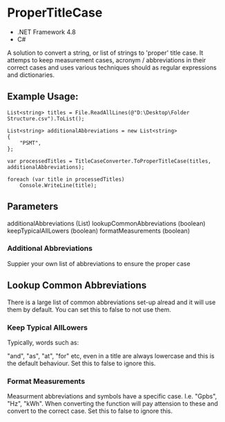# ProperTitleCase

* .NET Framework 4.8
* C#

A solution to convert a string, or list of strings to 'proper' title case. It attemps to keep measurement cases, acronym / abbreviations in their correct cases and uses various techniques should as regular expressions and dictionaries.

## Example Usage:

```
List<string> titles = File.ReadAllLines(@"D:\Desktop\Folder Structure.csv").ToList();

List<string> additionalAbbreviations = new List<string>
{
    "PSMT",
};

var processedTitles = TitleCaseConverter.ToProperTitleCase(titles, additionalAbbreviations);

foreach (var title in processedTitles)
    Console.WriteLine(title);
```

## Parameters

additionalAbbreviations (List<string>)
lookupCommonAbbreviations (boolean)
keepTypicalAllLowers (boolean)
formatMeasurements (boolean)

### Additional Abbreviations

Suppier your own list of abbreviations to ensure the proper case

## Lookup Common Abbreviations

There is a large list of common abbreviations set-up alread and it will use them by default. You can set this to false to not use them.

### Keep Typical AllLowers

Typically, words such as:

 "and", "as", "at", "for" etc, even in a title are always lowercase and this is the default behaviour. Set this to false to ignore this.

### Format Measurements

Measurment abbreviations and symbols have a specific case. I.e. "Gpbs", "Hz", "kWh". When converting the function will pay attension to these and convert to the correct case. Set this to false to ignore this.